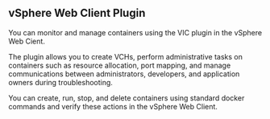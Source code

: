 ## vSphere Web Client Plugin

You can monitor and manage containers using the VIC plugin in the vSphere Web Cient. 

The plugin allows you to create VCHs, perform administrative tasks on containers such as resource allocation, port mapping, and manage communications between administrators, developers, and application owners during troubleshooting.

You can create, run, stop, and delete containers using standard docker commands and verify these actions in the vSphere Web Client.






